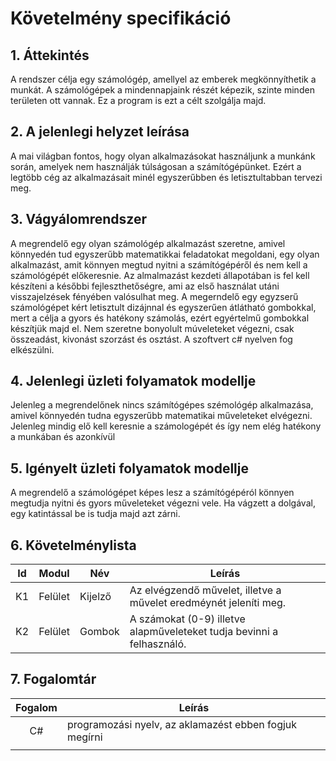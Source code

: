 ﻿# Követelmény specifikáció

## 1. Áttekintés

A rendszer célja egy számológép, amellyel az emberek megkönnyíthetik a munkát. A számológépek a mindennapjaink részét képezik, szinte minden területen ott vannak. Ez a program is ezt a célt szolgálja majd.


## 2. A jelenlegi helyzet leírása

A mai világban fontos, hogy olyan alkalmazásokat használjunk a munkánk során, amelyek nem használják túlságosan a számítógépünket. Ezért a legtöbb cég az alkalmazásait minél egyszerűbben és letisztultabban tervezi meg.

## 3. Vágyálomrendszer

A megrendelő egy olyan számológép alkalmazást szeretne, amivel könnyedén tud egyszerűbb matematikkai feladatokat megoldani, egy olyan alkalmazást, amit könnyen megtud nyitni a számítógépéről és nem kell a számológépét előkeresnie. Az almalmazást kezdeti állapotában is fel kell készíteni a későbbi fejleszthetőségre, ami az első használat utáni visszajelzések fényében valósulhat meg. A megerndelő egy egyzserű számológépet kért letisztult dizájnnal és egyszerűen átlátható gombokkal, mert a célja a gyors és hatékony számolás, ezért egyértelmű gombokkal készítjük majd el. Nem szeretne bonyolult múveleteket végezni, csak összeadást, kivonást szorzást és osztást. A szoftvert c# nyelven fog elkészülni.

## 4. Jelenlegi üzleti folyamatok modellje
Jelenleg a megrendelőnek nincs számítógépes szémológép alkalmazása, amivel könnyedén tudna egyszerűbb matematikai műveleteket elvégezni. Jelenleg mindig elő kell keresnie a számologépét és így nem elég hatékony a munkában és azonkívül



## 5. Igényelt üzleti folyamatok modellje
A megrendelő a számológépet képes lesz a számítógépéról könnyen megtudja nyitni és gyors műveleteket végezni vele. Ha vágzett a dolgával, egy katintással be is tudja majd azt zárni.



## 6. Követelménylista

| Id | Modul | Név | Leírás |
| :---: | --- | --- | --- |
| K1 | Felület | Kijelző | Az elvégzendő művelet, illetve a művelet eredméynét jeleníti meg. |
| K2 | Felület | Gombok | A számokat (0-9) illetve alapműveleteket tudja bevinni a felhasználó. |

## 7. Fogalomtár
| Fogalom | Leírás |
| :---: | --- |
| C#| programozási nyelv, az aklamazést ebben fogjuk megírni|
|  |  |
